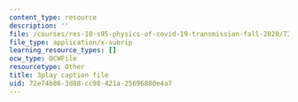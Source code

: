 ```yaml
---
content_type: resource
description: ''
file: /courses/res-10-s95-physics-of-covid-19-transmission-fall-2020/72e74b863d88cc98421a25696880e4a7_ysEeFyNjnkQ.srt
file_type: application/x-subrip
learning_resource_types: []
ocw_type: OCWFile
resourcetype: Other
title: 3play caption file
uid: 72e74b86-3d88-cc98-421a-25696880e4a7
---
```

